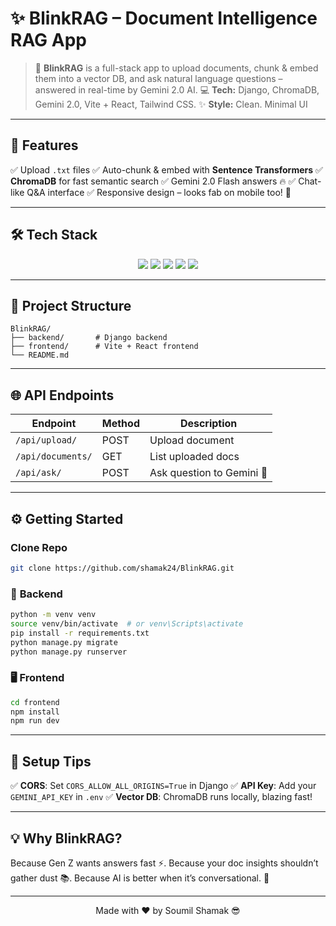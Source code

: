 # ✨ **BlinkRAG – Document Intelligence RAG App**

> 🧠 **BlinkRAG** is a full-stack app to upload documents, chunk & embed them into a vector DB, and ask natural language questions – answered in real-time by Gemini 2.0 AI.
> 💻 **Tech:** Django, ChromaDB, Gemini 2.0, Vite + React, Tailwind CSS.
> ✨ **Style:** Clean. Minimal UI

---

## 🚀 **Features**

✅ Upload `.txt` files
✅ Auto-chunk & embed with **Sentence Transformers**
✅ **ChromaDB** for fast semantic search
✅ Gemini 2.0 Flash answers 🔥
✅ Chat-like Q\&A interface
✅ Responsive design – looks fab on mobile too! 📱

---

## 🛠️ **Tech Stack**

<p align="center">
  <img src="https://img.shields.io/badge/Django-092E20?style=for-the-badge&logo=django&logoColor=white" />
  <img src="https://img.shields.io/badge/ChromaDB-00A36C?style=for-the-badge&logo=databricks&logoColor=white" />
  <img src="https://img.shields.io/badge/Gemini-4285F4?style=for-the-badge&logo=google&logoColor=white" />
  <img src="https://img.shields.io/badge/React-61DAFB?style=for-the-badge&logo=react&logoColor=black" />
  <img src="https://img.shields.io/badge/Tailwind-06B6D4?style=for-the-badge&logo=tailwind-css&logoColor=white" />
</p>

---

## 📂 **Project Structure**

```
BlinkRAG/
├── backend/       # Django backend
├── frontend/      # Vite + React frontend
└── README.md
```

---

## 🌐 **API Endpoints**

| Endpoint          | Method | Description               |
| ----------------- | ------ | ------------------------- |
| `/api/upload/`    | POST   | Upload document           |
| `/api/documents/` | GET    | List uploaded docs        |
| `/api/ask/`       | POST   | Ask question to Gemini 🤖 |

---

## ⚙️ **Getting Started**

### **Clone Repo**
```bash
git clone https://github.com/shamak24/BlinkRAG.git
```

### 🔧 **Backend**

```bash
python -m venv venv
source venv/bin/activate  # or venv\Scripts\activate
pip install -r requirements.txt
python manage.py migrate
python manage.py runserver
```

### 🖥️ **Frontend**

```bash
cd frontend
npm install
npm run dev
```

---

## 🔑 **Setup Tips**

✅ **CORS**: Set `CORS_ALLOW_ALL_ORIGINS=True` in Django
✅ **API Key**: Add your `GEMINI_API_KEY` in `.env`
✅ **Vector DB**: ChromaDB runs locally, blazing fast!

---

## 💡 **Why BlinkRAG?**

Because Gen Z wants answers fast ⚡.
Because your doc insights shouldn’t gather dust 📚.
Because AI is better when it’s conversational. 🎤

---
<p align="center">Made with ❤️ by Soumil Shamak 😎</p>